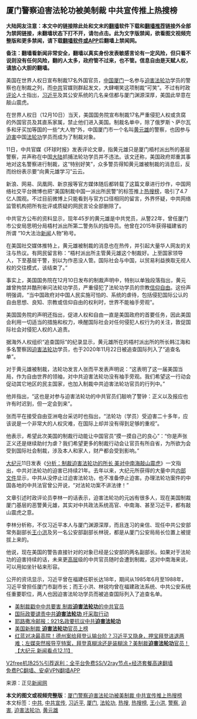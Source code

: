  <h2>厦门警察迫害法轮功被美制裁 中共宣传推上热搜榜</h2> <p class="notice"><b>大陆网友注意：本文中的链接除此处和文末的<a href="https://github.com/bannedbook/fanqiang" >翻墙</a>软件下载和<a href="https://github.com/killgcd/justmysocks/blob/master/README.md">翻墙推荐</a>链接外全部为禁网链接，未翻墙状态下打不开，请勿点击。此为文字版禁闻，欲看图文视频完整版和更多禁闻，请下载<a href="https://github.com/bannedbook/fanqiang">翻墙软件或APP</a>后翻墙上禁闻网。</p><p>备注：翻墙看新闻非常安全，翻墙以真实身份发表敏感言论有一定风险，但只看不说则没有任何风险，翻的人太多，政府管不过来，也不管。信息自由是天赋人权，请放心大胆的翻墙。</b></p>  <div class="entry"> <p></p> <p>美国在世界人权日宣布制裁17名外国官员，<span class='wp_keywordlink_affiliate'><a href="https://www.bannedbook.org/" title="中国" target="_blank">中国</a></span><a href="https://www.bannedbook.org/bnews/tag/%E5%8E%A6%E9%97%A8/" class="st_tag internal_tag" rel="tag" title="标签 厦门 下的日志">厦门</a>一名参与<span class='wp_keywordlink'><a href="https://www.bannedbook.org/forum11/topic278.html" title="评江泽民与中共相互利用迫害法轮功" target="_blank">迫害法轮功</a></span>学员的警察也在制裁之列，而<a href="https://www.bannedbook.org/bnews/tag/%e4%b8%ad%e5%85%b1/" class="st_tag internal_tag" rel="tag" title="标签 中共 下的日志">中共</a>官媒则群起发文，大肆嘲笑这项制裁“可笑”。不过有时政<span class='wp_keywordlink_affiliate'><a href="https://www.bannedbook.org/bnews/comments/" title="新闻评论" target="_blank">评论</a></span>人士指出，<a href="https://www.bannedbook.org/bnews/tag/%e4%b9%a0%e8%bf%91%e5%b9%b3/" class="st_tag internal_tag" rel="tag" title="标签 习近平 下的日志">习近平</a>及其公安系统的几名亲信都与厦门渊源深厚，美国此举意在敲山震虎。</p> <p>在世界人权日（12月10日）当天，美国国务院宣布制裁17名严重侵犯人权或贪腐的外国官员及其直系家属，禁止他们进入美国。制裁名单中，除了俄罗斯丶萨尔瓦多和牙买加等国的一些“大人物”外，中国厦门市一个名叫<a href="https://www.bannedbook.org/bnews/tag/%e9%bb%84%e5%85%83%e9%9b%84/" class="st_tag internal_tag" rel="tag" title="标签 黄元雄 下的日志">黄元雄</a>的警察，也因参与<a href="https://www.bannedbook.org/bnews/tag/%e8%bf%ab%e5%ae%b3/" class="st_tag internal_tag" rel="tag" title="标签 迫害 下的日志">迫害</a>中国<a href="https://www.bannedbook.org/bnews/tag/%e6%b3%95%e8%bd%ae%e5%8a%9f/" class="st_tag internal_tag" rel="tag" title="标签 法轮功 下的日志">法轮功</a>学员而成为了制裁对象。</p> <p>11日，中共官媒《环球时报》发表评论文章，指黄元雄只是厦门梧村派出所的基层警察，并声称在中国<span class='wp_keywordlink_affiliate'><a href="https://www.bannedbook.org/" title="大陆" target="_blank">大陆</a></span>抓捕法轮功学员并不违法。该文还称，美国政府郑重其事地对这名警察进行制裁，这“特别好笑”，众多警员得知黄元雄被制裁的消息后，反而纷纷表示要“向黄元雄学习”云云。</p> <p>新浪、网易、凤凰网、新京报等官方媒体随后都转载了这篇文章进行炒作，中国网络社交平台微博也把“美国制裁中国一派出所民警”的标签推上<a href="https://www.bannedbook.org/bnews/tag/%E7%83%AD%E6%90%9C%E6%A6%9C/" class="st_tag internal_tag" rel="tag" title="标签 热搜榜 下的日志">热搜榜</a>，吸引了4.7亿人围观。不过目前微博上只能看到与官方口径相同的留言，外界怀疑，中共网络监管机构把所有批评或质疑的网民言论全部删除了。</p>  <p>中共官方公布的资料显示，现年45岁的黄元雄是中共党员，从警22年，曾任厦门市公安局思明分局梧村派出所第二警务队的指导员。他曾在2015年获得福建省的所谓 “10大法治<span class='wp_keywordlink_affiliate'><a href="https://www.bannedbook.org/" title="新闻">新闻</a></span>人物”称号。</p> <p>在美国社交媒体推特上，黄元雄被制裁的消息也在热传，并引起大量华人网友的关注与热议。有网民留言称：“梧村派出所主管黄元雄这个制裁好。上至国家领导人，下至基层干警，别以为作恶没人管。国际社会与中国，以贸易利益换取无视人权的交往模式，该结束了。”</p> <p>事实上，美国国务院在12月10日发布的制裁声明中，特别以单独段落指出，黄元雄曾拘禁并酷刑审问法轮功学员，严重侵犯了法轮功学员的宗教<span class='wp_keywordlink'><a href="https://www.bannedbook.org/forum11/topic307.html" title="禁片：在中国宗教信仰自由吗？" target="_blank">信仰自由</a></span>。这份声明强调，“当中国政府对中国人民实施可怕的、系统的虐待，包括侵犯国际公认的自由思想、良知、宗教或信仰自由的权利时，世界不能袖手旁观”。</p> <p>美国国务院的声明还指出，促进人权和自由一直是美国政府的首要任务，因此美国会利用一切适当的措施和权力，唤醒国际社会对任何侵犯人权行为的关注，敦促国际社会对侵犯人权的人追责。</p> <p>据海外人权组织“追查国际”的纪录显示，黄元雄所在的梧村派出所的所长韩江海和多名警察因<a href="https://www.bannedbook.org/bnews/tag/%e8%bf%ab%e5%ae%b3%e6%b3%95%e8%bd%ae%e5%8a%9f/" class="st_tag internal_tag" rel="tag" title="标签 迫害法轮功 下的日志">迫害法轮功</a>学员，也于2020年11月22日被追查国际列入了“追查名单”。</p>  <p>对于黄元雄被制裁，法轮功发言人张而平发表声明说：“这表明了这一届美国当局，作为自由世界的领袖，对中共迫害法轮功没有袖手旁观。我们希望这一行动会促动其它地区的民主国家，也加入制裁中共迫害法轮功官员的行列中。”</p> <p>他并指出，“这也是对参与迫害法轮功的中共官员们敲响了警钟：正义以及报应也许有时迟到，但一定会到来”。</p> <p>张而平在接受自由亚洲电台采访时也指出，“法轮功（学员）受迫害二十多年，应该说是一个非常大的人权灾难，在国际上却并没有得到足够的重视”。</p> <p>他表示，希望此次美国的制裁行动能让中国官员“摸一摸自己的良心”：“你是声张正义还是继续助纣为虐？我们希望更多的制裁行动会让官员有所自省，为所欲为会受到国际社会制裁，涉及本人和家人，财产都会受到影响。”</p> <p><span class='wp_keywordlink_affiliate'><a href="http://www.epochtimes.com/" title="大纪元" target="_blank">大纪元</a></span>11日发表《<a href="https://www.bannedbook.org/bnews/cbnews/20201212/1446432.html">分析：制裁迫害法轮功的所长 美对中南海敲山震虎</a>》一文指出，中共对法轮功的迫害已持续21年。去年以来，大纪元所获得的大量中共<span class='wp_keywordlink'><a href="https://www.bannedbook.org/forum34/" title="中共内部文件 中共保密文件 解密文件" target="_blank">内部文件</a></span>显示，中共从没停止过迫害法轮功，也不准备停止迫害。办理法轮功案件的中国各地的中共法官曾公开说，“对法轮功案不讲法律！”</p>  <p>文章引述时政评论员李林一的话表示，迫害法轮功的元凶有很多人，现在美国制裁厦门基层的恶警黄元雄，其实对中共政法系统高官、中南海、甚至习近平，都有敲山震虎之意。</p> <p>李林分析称，不仅习近平本人与厦门渊源深厚，而且连习的亲信、现任中共公安部常务副部长<a href="https://www.bannedbook.org/bnews/tag/%e7%8e%8b%e5%b0%8f%e6%b4%aa/" class="st_tag internal_tag" rel="tag" title="标签 王小洪 下的日志">王小洪</a>及另一名公安部副部长林锐，都是从厦门公安局局长位置上被提拔上来的。</p> <p>他说，现在美国的警告直接针对的对象已经是公安部的两名副部长。如果对于法轮功的迫害持续的话，未来更<span class='wp_keywordlink_affiliate'><a href="https://www.bannedbook.org/bnews/ccpdope/" title="中共高层内幕" target="_blank">高层</a></span>级的中共官员随时会遭到制裁，这对中南海来说，可以用如坐针毡来形容。</p> <p>公开的资讯显示，习近平曾在福建任职长达18年，期间从1985年6月至1988年，习近平曾担任厦门市副市长；而王小洪、林锐均曾在福建政法系统、中共公安系统任重要职位，两人也因迫害法轮功学员而被追查国际列入了追查名单。</p> <ul class='op-related-articles' title='相关阅读'> <li><a href='https://www.bannedbook.org/bnews/bannedvideo/20201215/1448297.html' target='_blank'>美制裁戳中中共要害 制裁<b>迫害法轮功</b>的中共官员</a></li> <li><a href='https://www.bannedbook.org/bnews/comments/20201215/1448060.html' target='_blank'>国际政要谴责中共<b>迫害法轮功</b> 吁采取行动</a></li> <li><a href='https://www.bannedbook.org/bnews/cbnews/20201215/1447911.html' target='_blank'>耶路撒冷邮报：921名政要抗议中共<b>迫害法轮功</b></a></li> <li><a href='https://www.bannedbook.org/bnews/bannedvideo/20201212/1446407.html' target='_blank'>美国新制裁 <b>迫害法轮功</b>官员上榜</a></li> <li><a href='https://www.bannedbook.org/bnews/bannedvideo/20201212/1446206.html' target='_blank'>红蓝对决最高院！德州案给拜登认输台阶？习近平又隐身，押宝拜登进退两难；左媒突然报导亨特案，拜登真糊涂还是装糊涂？美制裁<b>迫害法轮功</b>官员！【大纪元 新闻看点12.11】</a></li> </ul> <p class="texttj"> <a href="https://www.bannedbook.org/forum23/topic22702.html" target="_blank">V2free机场25%引荐返利：全平台免费SS/V2ray节点+经济套餐高速翻墙</a><br/> <a href="https://github.com/bannedbook/fanqiang/wiki/%E7%A6%81%E9%97%BB%E7%BD%91%E5%AE%89%E5%8D%93%E7%BF%BB%E5%A2%99%E6%96%B0%E9%97%BBAPP" target="_blank">免费PC翻墙、安卓VPN翻墙APP</a></p><p>来源：正见<span class='wp_keywordlink_affiliate'><a href="https://www.bannedbook.org/" title="新闻网">新闻网</a></span></p> <a name='sharetosocial'></a>       <div><b>本文的图文或视频完整版</b>：<a href='https://www.bannedbook.org/bnews/cbnews/20201216/1448442.html'>厦门警察迫害法轮功被美制裁 中共宣传推上热搜榜</a></div>  </div><!--END ENTRY--> <div class="postfooter"> <div>本文标签：<a href="https://www.bannedbook.org/bnews/tag/%e4%b8%ad%e5%85%b1/" rel="tag">中共</a>, <a href="https://www.bannedbook.org/bnews/tag/%E4%B8%AD%E5%85%B1%E5%AE%A3%E4%BC%A0/" rel="tag">中共宣传</a>, <a href="https://www.bannedbook.org/bnews/tag/%e4%b9%a0%e8%bf%91%e5%b9%b3/" rel="tag">习近平</a>, <a href="https://www.bannedbook.org/bnews/tag/%E5%8E%A6%E9%97%A8/" rel="tag">厦门</a>, <a href="https://www.bannedbook.org/bnews/tag/%e6%b3%95%e8%bd%ae%e5%8a%9f/" rel="tag">法轮功</a>, <a href="https://www.bannedbook.org/bnews/tag/%E7%83%AD%E6%90%9C/" rel="tag">热搜</a>, <a href="https://www.bannedbook.org/bnews/tag/%E7%83%AD%E6%90%9C%E6%A6%9C/" rel="tag">热搜榜</a>, <a href="https://www.bannedbook.org/bnews/tag/%e7%8e%8b%e5%b0%8f%e6%b4%aa/" rel="tag">王小洪</a>, <a href="https://www.bannedbook.org/bnews/tag/%e8%ad%a6%e5%af%9f/" rel="tag">警察</a>, <a href="https://www.bannedbook.org/bnews/tag/%e8%bf%ab%e5%ae%b3/" rel="tag">迫害</a>, <a href="https://www.bannedbook.org/bnews/tag/%e8%bf%ab%e5%ae%b3%e6%b3%95%e8%bd%ae%e5%8a%9f/" rel="tag">迫害法轮功</a>, <a href="https://www.bannedbook.org/bnews/tag/%e9%bb%84%e5%85%83%e9%9b%84/" rel="tag">黄元雄</a></div>  </div><!--END POSTFOOTER--> 